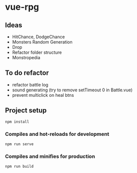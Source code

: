# vue-rpg
## Ideas
- HitChance, DodgeChance
- Monsters Random Generation
- Drop
- Refactor folder structure
- Monstropedia

## To do refactor
- refactor battle log
- sound generating (try to remove setTimeout 0 in Battle.vue)
- prevent multiclick on heal btns

## Project setup
```
npm install
```

### Compiles and hot-reloads for development
```
npm run serve
```

### Compiles and minifies for production
```
npm run build
```

